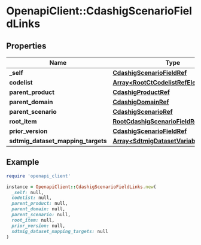 # OpenapiClient::CdashigScenarioFieldLinks

## Properties

| Name | Type | Description | Notes |
| ---- | ---- | ----------- | ----- |
| **_self** | [**CdashigScenarioFieldRef**](CdashigScenarioFieldRef.md) |  | [optional] |
| **codelist** | [**Array&lt;RootCtCodelistRefElement&gt;**](RootCtCodelistRefElement.md) |  | [optional] |
| **parent_product** | [**CdashigProductRef**](CdashigProductRef.md) |  | [optional] |
| **parent_domain** | [**CdashigDomainRef**](CdashigDomainRef.md) |  | [optional] |
| **parent_scenario** | [**CdashigScenarioRef**](CdashigScenarioRef.md) |  | [optional] |
| **root_item** | [**RootCdashigScenarioFieldRef**](RootCdashigScenarioFieldRef.md) |  | [optional] |
| **prior_version** | [**CdashigScenarioFieldRef**](CdashigScenarioFieldRef.md) |  | [optional] |
| **sdtmig_dataset_mapping_targets** | [**Array&lt;SdtmigDatasetVariableRefTarget&gt;**](SdtmigDatasetVariableRefTarget.md) |  | [optional] |

## Example

```ruby
require 'openapi_client'

instance = OpenapiClient::CdashigScenarioFieldLinks.new(
  _self: null,
  codelist: null,
  parent_product: null,
  parent_domain: null,
  parent_scenario: null,
  root_item: null,
  prior_version: null,
  sdtmig_dataset_mapping_targets: null
)
```

